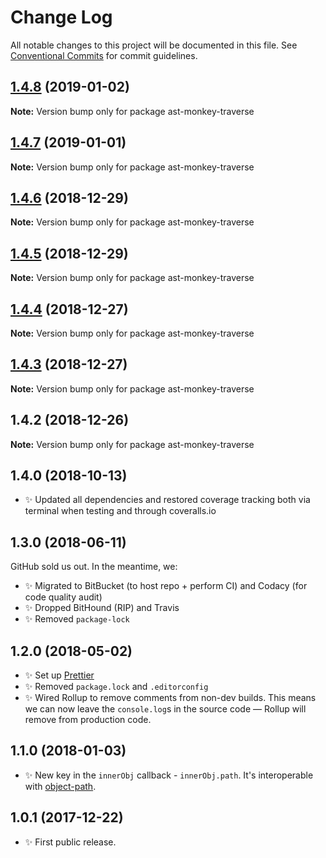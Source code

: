 # Change Log

All notable changes to this project will be documented in this file.
See [Conventional Commits](https://conventionalcommits.org) for commit guidelines.

## [1.4.8](https://bitbucket.org/codsen/codsen/src/master/packages/ast-monkey-traverse/compare/ast-monkey-traverse@1.4.7...ast-monkey-traverse@1.4.8) (2019-01-02)

**Note:** Version bump only for package ast-monkey-traverse

## [1.4.7](https://bitbucket.org/codsen/codsen/src/master/packages/ast-monkey-traverse/compare/ast-monkey-traverse@1.4.6...ast-monkey-traverse@1.4.7) (2019-01-01)

**Note:** Version bump only for package ast-monkey-traverse

## [1.4.6](https://bitbucket.org/codsen/codsen/src/master/packages/ast-monkey-traverse/compare/ast-monkey-traverse@1.4.5...ast-monkey-traverse@1.4.6) (2018-12-29)

**Note:** Version bump only for package ast-monkey-traverse

## [1.4.5](https://bitbucket.org/codsen/codsen/src/master/packages/ast-monkey-traverse/compare/ast-monkey-traverse@1.4.4...ast-monkey-traverse@1.4.5) (2018-12-29)

**Note:** Version bump only for package ast-monkey-traverse

## [1.4.4](https://bitbucket.org/codsen/codsen/src/master/packages/ast-monkey-traverse/compare/ast-monkey-traverse@1.4.3...ast-monkey-traverse@1.4.4) (2018-12-27)

**Note:** Version bump only for package ast-monkey-traverse

## [1.4.3](https://bitbucket.org/codsen/codsen/src/master/packages/ast-monkey-traverse/compare/ast-monkey-traverse@1.4.2...ast-monkey-traverse@1.4.3) (2018-12-27)

**Note:** Version bump only for package ast-monkey-traverse

## 1.4.2 (2018-12-26)

**Note:** Version bump only for package ast-monkey-traverse

## 1.4.0 (2018-10-13)

- ✨ Updated all dependencies and restored coverage tracking both via terminal when testing and through coveralls.io

## 1.3.0 (2018-06-11)

GitHub sold us out. In the meantime, we:

- ✨ Migrated to BitBucket (to host repo + perform CI) and Codacy (for code quality audit)
- ✨ Dropped BitHound (RIP) and Travis
- ✨ Removed `package-lock`

## 1.2.0 (2018-05-02)

- ✨ Set up [Prettier](https://prettier.io)
- ✨ Removed `package.lock` and `.editorconfig`
- ✨ Wired Rollup to remove comments from non-dev builds. This means we can now leave the `console.log`s in the source code — Rollup will remove from production code.

## 1.1.0 (2018-01-03)

- ✨ New key in the `innerObj` callback - `innerObj.path`. It's interoperable with [object-path](https://www.npmjs.com/package/object-path).

## 1.0.1 (2017-12-22)

- ✨ First public release.
